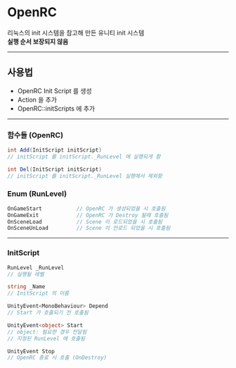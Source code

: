 # OpenRC

리눅스의 init 시스템을 참고해 만든 유니티 init 시스템<br/>
<b>실행 순서 보장되지 않음</b>

* * *

## 사용법

- OpenRC Init Script 를 생성
- Action 을 추가
- OpenRC::initScripts 에 추가

* * *

### 함수들 (OpenRC)

```cs
int Add(InitScript initScript)
// initScript 를 initScript._RunLevel 에 실행되게 함
```

```cs
int Del(InitScript initScript)
// initScript 를 initScript._RunLevel 실행에서 제외함
```

### Enum (RunLevel)

```cs
OnGameStart           // OpenRC 가 생성되었을 시 호출됨
OnGameExit            // OpenRC 가 Destroy 될때 호출됨
OnSceneLoad           // Scene 이 로드되었을 시 호출됨
OnSceneUnLoad         // Scene 이 언로드 되었을 시 호출됨
```

* * *

### InitScript

```cs
RunLevel _RunLevel
// 실행될 레벨
```
```cs
string _Name
// InitScript 의 이름
```
```cs
UnityEvent<MonoBehaviour> Depend
// Start 가 호출되기 전 호출됨
```
```cs
UnityEvent<object> Start
// object: 필요한 경우 전달됨
// 지정된 RunLevel 에 호출됨
```
```cs
UnityEvent Stop
// OpenRC 종료 시 호출 (OnDestroy)
```